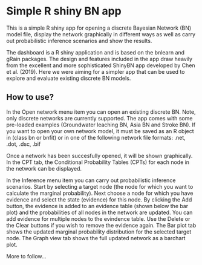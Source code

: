 # Simple R shiny BN app
This is a simple R shiny app for opening a discrete Bayesian Network (BN) model file, display the network graphically in different ways as well as carry out probabilistic inference scenarios and show the results.  

The dashboard is a R shiny application and is based on the bnlearn and gRain packages. The design and features included in the app draw heavily from the excellent and more sophisticated ShinyBN app developed by Chen et al. (2019). Here we were aiming for a simpler app that can be used to explore and evaluate existing discrete BN models.

## How to use?
In the Open network menu item you can open an existing discrete BN. Note, only discrete networks are currently supported. The app comes with some pre-loaded examples (Groundwater leaching BN, Asia BN and Stroke BN). If you want to open your own network model, it must be saved as an R object in (class bn or bnfit) or in one of the following network file formats: .net, .dot, .dsc, .bif

Once a network has been succesfully opened, it will be shown graphically. In the CPT tab, the Conditional Probability Tables (CPTs) for each node in the network can be displayed.

In the Inference menu item you can carry out probabilistic inference scenarios. Start by selecting a target node (the node for which you want to calculate the marginal probability). Next choose a node for which you have evidence and select the state (evidence) for this node. By clicking the Add button, the evidence is added to an evidence table (shown below the bar plot) and the probabilities of all nodes in the network are updated. You can add evidence for multiple nodes to the evindence table. Use the Delete or the Clear buttons if you wish to remove the evidence again. The Bar plot tab shows the updated marginal probability distribution for the selected target node. The Graph view tab shows the full updated network as a barchart plot.

More to follow...
